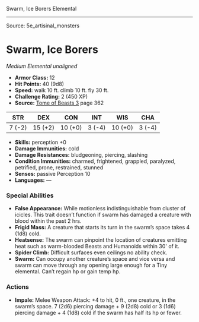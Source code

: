 <MonsterName/>Swarm, Ice Borers</MonsterName>
<CreatureType/>Elemental</CreatureType>



---

Source: 5e_artisinal_monsters

# Swarm, Ice Borers

*Medium* *Elemental* *unaligned*

- **Armor Class:** 12
- **Hit Points:** 40 (9d8)
- **Speed:** walk 10 ft. climb 10 ft. fly 30 ft.
- **Challenge Rating:** 2 (450 XP)
- **Source:** [Tome of Beasts 3](https://koboldpress.com/kpstore/product/tome-of-beasts-3-for-5th-edition/) page 362

| STR | DEX | CON | INT | WIS | CHA |
| --- | --- | --- | --- | --- | --- |
| 7 (-2) | 15 (+2) | 10 (+0) | 3 (-4) | 10 (+0) | 3 (-4) |

- **Skills:** perception +0
- **Damage Immunities:** cold
- **Damage Resistances:** bludgeoning, piercing, slashing
- **Condition Immunities:** charmed, frightened, grappled, paralyzed, petrified, prone, restrained, stunned
- **Senses:** passive Perception 10
- **Languages:** —

### Special Abilities

- **False Appearance:** While motionless indistinguishable from cluster of icicles. This trait doesn’t function if swarm has damaged a creature with blood within the past 2 hrs.
- **Frigid Mass:** A creature that starts its turn in the swarm’s space takes 4 (1d8) cold.
- **Heatsense:** The swarm can pinpoint the location of creatures emitting heat such as warm-blooded Beasts and Humanoids within 30' of it.
- **Spider Climb:** Difficult surfaces even ceilings no ability check.
- **Swarm:** Can occupy another creature’s space and vice versa and swarm can move through any opening large enough for a Tiny elemental. Can’t regain hp or gain temp hp.

### Actions

- **Impale:** Melee Weapon Attack: +4 to hit, 0 ft., one creature, in the swarm’s space. 7 (2d6) piercing damage + 9 (2d8) cold or 3 (1d6) piercing damage + 4 (1d8) cold if the swarm has half its hp or fewer.




